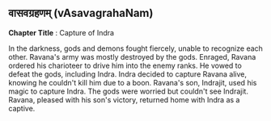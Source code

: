 ## वासवग्रहणम् (vAsavagrahaNam)
**Chapter Title** : Capture of Indra

In the darkness, gods and demons fought fiercely, unable to recognize each other. Ravana's army was mostly destroyed by the gods. Enraged, Ravana ordered his charioteer to drive him into the enemy ranks. He vowed to defeat the gods, including Indra. Indra decided to capture Ravana alive, knowing he couldn't kill him due to a boon. Ravana's son, Indrajit, used his magic to capture Indra. The gods were worried but couldn't see Indrajit. Ravana, pleased with his son's victory, returned home with Indra as a captive.